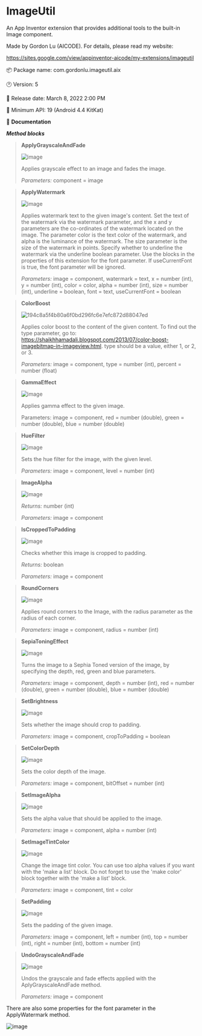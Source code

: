 # ImageUtil
An App Inventor extension that provides additional tools to the built-in Image component.

Made by Gordon Lu (AICODE). For details, please read my website:

https://sites.google.com/view/appinventor-aicode/my-extensions/imageutil

:package: Package name: com.gordonlu.imageutil.aix

:clock1: Version: 5

:date: Release date:  March 8, 2022 2:00 PM

:lollipop: Minimum API: 19 (Android 4.4 KitKat)

:open_book: **Documentation**

***Method blocks***

>
> **ApplyGrayscaleAndFade**
>
> ![image](https://user-images.githubusercontent.com/88015331/157586680-a5446a62-2c98-4f6d-a4d1-32bf412ecf32.png)
>
> Applies grayscale effect to an image and fades the image.
>
>*Parameters:* component = image

>
> **ApplyWatermark**
>
>![image](https://user-images.githubusercontent.com/88015331/157586833-351a96c6-0ff4-45bd-8914-bbd35c2eeb6e.png)
>
>Applies watermark text to the given image's content. Set the text of the watermark via the watermark parameter, and the x and y parameters are the co-ordinates of the watermark located on the image. The parameter color is the text color of the watermark, and alpha is the luminance of the watermark. The size parameter is the size of the watermark in points. Specify whether to underline the watermark via the underline boolean parameter. Use the blocks in the properties of this extension for the font parameter. If useCurrentFont is true, the font parameter will be ignored.
>
>*Parameters:* image = component, watermark = text, x = number (int), y = number (int), color = color, alpha = number (int), size = number (int), underline = boolean, font = text, useCurrentFont = boolean

>**ColorBoost**
>
>![194c8a5f4b80a6f0bd296fc6e7efc872d88047ed](https://user-images.githubusercontent.com/88015331/157586942-825c908c-9c26-4902-816e-166b8ce895b3.png)
>
>Applies color boost to the content of the given content. To find out the type parameter, go to: https://shaikhhamadali.blogspot.com/2013/07/color-boost-imagebitmap-in-imageview.html. type should be a value, either 1, or 2, or 3.
>
>*Parameters:* image = component, type = number (int), percent = number (float)

>**GammaEffect**
>
>![image](https://user-images.githubusercontent.com/88015331/157587094-f5f2af64-cab6-4591-bdae-d1a43997e553.png)
>
>Applies gamma effect to the given image.
>
>Parameters: image = component, red = number (double), green = number (double), blue = number (double)

>
>**HueFilter**
>
>![image](https://user-images.githubusercontent.com/88015331/159150725-1836880a-bdf8-4619-b7fa-17be6a8a2f9d.png)
>
>Sets the hue filter for the image, with the given level.
>
>*Parameters:* image = component, level = number (int)

>**ImageAlpha**
>
>![image](https://user-images.githubusercontent.com/88015331/157587228-7ef7994f-74be-400e-b375-50d46a997865.png)
>
>*Returns:* number (int)
>
>*Parameters:* image = component

>**IsCroppedToPadding**
>
>![image](https://user-images.githubusercontent.com/88015331/157587396-0230a3d3-2a5a-4906-8ef4-ac83f49c77f7.png)
>
>Checks whether this image is cropped to padding.
>
>*Returns:* boolean
>
>*Parameters:* image = component

>**RoundCorners**
>
>![image](https://user-images.githubusercontent.com/88015331/157588122-5f4ba444-fc4e-48c2-ab30-f101878ae8b4.png)
>
>Applies round corners to the Image, with the radius parameter as the radius of each corner.
>
>*Parameters:* image = component, radius = number (int)

>**SepiaToningEffect**
>
>![image](https://user-images.githubusercontent.com/88015331/157588443-dc17d770-ac08-4d90-88f7-a527adde10a0.png)
>
>Turns the image to a Sephia Toned version of the image, by specifying the depth, red, green and blue parameters.
>
>*Parameters:* image = component, depth = number (int), red = number (double), green = number (double), blue = number (double)

>**SetBrightness**
>
>![image](https://user-images.githubusercontent.com/88015331/157588582-b625d470-10dd-4b37-9197-cebc2686582b.png)
>
>Sets whether the image should crop to padding.
>
>*Parameters:* image = component, cropToPadding = boolean

>
>**SetColorDepth**
>
>![image](https://user-images.githubusercontent.com/88015331/159150735-55752ceb-5772-4e2a-923f-ecb66bd0ab8b.png)
>
>Sets the color depth of the image.
>
>*Parameters:* image = component, bitOffset = number (int)

>**SetImageAlpha**
>
>![image](https://user-images.githubusercontent.com/88015331/157588641-405a2329-ba87-4a74-8b64-de345c3dc78a.png)
>
>Sets the alpha value that should be applied to the image.
>
>*Parameters:* image = component, alpha = number (int)

>**SetImageTintColor**
>
>![image](https://user-images.githubusercontent.com/88015331/157588739-b7868b73-e03c-4dbd-9175-78b5a71b9de9.png)
>
>Change the image tint color. You can use too alpha values if you want with the 'make a list' block. Do not forget to use the 'make color' block together with the 'make a list' block.
>
>*Parameters:* image = component, tint = color

>**SetPadding**
>
>![image](https://user-images.githubusercontent.com/88015331/157589009-101470c3-2dca-4db3-b92f-454f5c694d7b.png)
>
>Sets the padding of the given image.
>
>*Parameters:* image = component, left = number (int), top = number (int), right = number (int), bottom = number (int)

>**UndoGrayscaleAndFade**
>
>![image](https://user-images.githubusercontent.com/88015331/157589078-c68e2be1-f5ed-4197-b791-a5cb0d2ff0cf.png)
>
>Undos the grayscale and fade effects applied with the AplyGrayscaleAndFade method.
>
>*Parameters:* image = component

There are also some properties for the font parameter in the ApplyWatermark method.

![image](https://user-images.githubusercontent.com/88015331/157589125-b5d17acd-f372-46f5-923d-9ba6b0f85df7.png)
